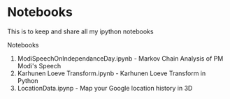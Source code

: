 Notebooks
=========

This is to keep and share all my ipython notebooks

Notebooks
  1. ModiSpeechOnIndependanceDay.ipynb - Markov Chain Analysis of PM Modi's Speech
  2. Karhunen Loeve Transform.ipynb    - Karhunen Loeve Transform in Python
  3. LocationData.ipynp - Map your Google location history in 3D
